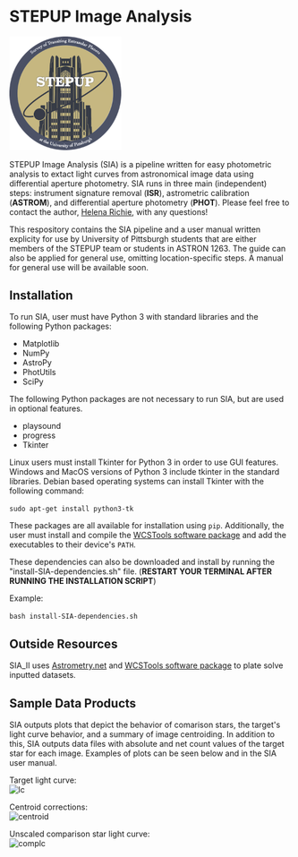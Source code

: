 # STEPUP Image Analysis 

<img src="https://github.com/helenarichie/helenarichie/blob/master/images/STEPUP_logo.png" alt="logo" width="200"/>


STEPUP Image Analysis (SIA) is a pipeline written for easy photometric analysis to extact light curves from astronomical image data using differential aperture photometry. SIA runs in three main (independent) steps: instrument signature removal (**ISR**), astrometric calibration (**ASTROM**), and differential aperture photometry (**PHOT**). Please feel free to contact the author, [Helena Richie](https://helenarichie.github.io/), with any questions!

This respository contains the SIA pipeline and a user manual written explicity for use by University of Pittsburgh students that are either members of the STEPUP team or students in ASTRON 1263. The guide can also be applied for general use, omitting location-specific steps. A manual for general use will be available soon.

## Installation
To run SIA, user must have Python 3 with standard libraries and the following Python packages: 
- Matplotlib
- NumPy
- AstroPy
- PhotUtils
- SciPy

The following Python packages are not necessary to run SIA, but are used in optional features.
- playsound
- progress
- Tkinter

Linux users must install Tkinter for Python 3 in order to use GUI features. Windows and MacOS versions of Python 3 include tkinter in the standard libraries. Debian based operating systems can install Tkinter with the following command:

```sudo apt-get install python3-tk```

These packages are all available for installation using `pip`. Additionally, the user must install and compile the [WCSTools software package](http://tdc-www.harvard.edu/wcstools/) and add the executables to their device's `PATH`.

These dependencies can also be downloaded and install by running the "install-SIA-dependencies.sh" file. (**RESTART YOUR TERMINAL AFTER RUNNING THE INSTALLATION SCRIPT**)

Example:

```bash install-SIA-dependencies.sh```


## Outside Resources
SIA_II uses [Astrometry.net](http://astrometry.net/) and [WCSTools software package](http://tdc-www.harvard.edu/wcstools/) to plate solve inputted datasets.

## Sample Data Products
SIA outputs plots that depict the behavior of comarison stars, the target's light curve behavior, and a summary of image centroiding. In addition to this, SIA outputs data files with absolute and net count values of the target star for each image. Examples of plots can be seen below and in the SIA user manual.

Target light curve:  
<img src="https://github.com/helenarichie/STEPUP_image_analysis_II/blob/master/user_manual/wasplightcurve.png" alt="lc" width="450"/>

Centroid corrections:  
<img src="https://github.com/helenarichie/STEPUP_image_analysis_II/blob/master/user_manual/centroid.png" alt="centroid" width="450"/>

Unscaled comparison star light curve:  
<img src="https://github.com/helenarichie/STEPUP_image_analysis_II/blob/master/user_manual/comp1r.png" alt="complc" width="450"/>
